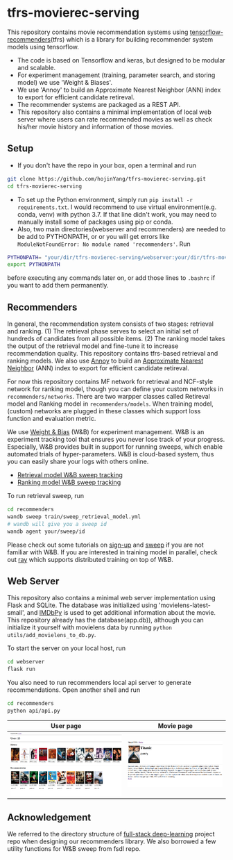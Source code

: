 # tfrs-movierec-serving

This repository contains movie recommendation systems using [tensorflow-recommenders](https://github.com/tensorflow/recommenders)(tfrs) which is a library for building recommender system models using tensorflow. 
- The code is based on Tensorflow and keras, but designed to be modular and scalable.
- For experiment management (training, parameter search, and storing model) we use 'Weight & Biases'.
- We use 'Annoy' to build an Approximate Nearest Neighbor (ANN) index to export for efficient candidate retireval.
- The recommender systems are packaged as a REST API.
- This repository also contains a minimal implementation of local web server where users can rate recommended movies as well as check his/her movie history and information of those movies. 

## Setup

- If you don't have the repo in your box, open a terminal and run
```sh
git clone https://github.com/hojinYang/tfrs-movierec-serving.git
cd tfrs-movierec-serving
```
- To set up the Python environment, simply run ```pip install -r requirements.txt```. I would recommend to use virtual environment(e.g. conda, venv) with python 3.7. If that line didn't work, you may need to manually install some of packages using pip or conda. 
- Also, two main directories(webserver and recommenders) are needed to be add to PYTHONPATH, or or you will get errors like ```ModuleNotFoundError: No module named 'recommenders'```. Run
```sh
PYTHONPATH= "your/dir/tfrs-movierec-serving/webserver:your/dir/tfrs-movierec-serving/recommenders:$PYTHONPATH"
export PYTHONPATH
```
before executing any commands later on, or add those lines to ```.bashrc``` if you want to add them permanently.

## Recommenders

In general, the recommendation system consists of two stages: retrieval and ranking. (1) The retrieval phase serves to select an initial set of hundreds of candidates from all possible items. (2) The ranking model takes the output of the retrieval model and fine-tune it to increase recommendation quality. This repository contains tfrs-based retrieval and ranking models. We also use [Annoy](https://github.com/spotify/annoy) to build an [Approximate Nearest Neighbor](https://towardsdatascience.com/comprehensive-guide-to-approximate-nearest-neighbors-algorithms-8b94f057d6b6) (ANN) index to export for efficient candidate retireval.

For now this repository contains MF network for retrieval and NCF-style network for ranking model, though you can define your custom networks in ```recommenders/networks```. There are two warpper classes called Retireval model and Ranking model in ```recommenders/models```. When training model, (custom) networks are plugged in these classes which support loss function and evaluation metric.   

We use [Weight & Bias](https://www.wandb.com/) (W&B) for experiment management. W&B is an experiment tracking tool that ensures you never lose track of your progress. Especially, W&B provides built in support for running sweeps, which enable automated trials of hyper-parameters. W&B is cloud-based system, thus you can easily share your logs with others online. 

- [Retrieval model W&B sweep tracking](https://wandb.ai/hojinyang/uncategorized/sweeps/dzkcun2a?workspace=user-)
- [Ranking model W&B sweep tracking](https://wandb.ai/hojinyang/uncategorized/sweeps/9otkw5ct?workspace=user-)

To run retrieval sweep, run
```sh
cd recommenders
wandb sweep train/sweep_retrieval_model.yml
# wandb will give you a sweep id
wandb agent your/sweep/id
```
Please check out some tutorials on [sign-up](https://docs.wandb.com/quickstart) and [sweep](https://docs.wandb.com/sweeps) if you are not familiar with W&B. If you are interested in training model in parallel, check out [ray](https://ray.io/) which supports distributed training on top of W&B.

## Web Server
This repository also contains a minimal web server implementation using Flask and SQLite. The database was initialized using 'movielens-latest-small', and [IMDbPy](https://github.com/alberanid/imdbpy) is used to get additional information about the movie. This repository already has the database(app.db)), although you can initialize it yourself with movielens data by running ```python utils/add_movielens_to_db.py```.

To start the server on your local host, run

```sh
cd webserver
flask run
```
You also need to run recommenders local api server to generate recommendations. Open another shell and run

```sh
cd recommenders
python api/api.py
```

| User page                |  Movie page |
|:-------------------------:|:-------------------------:|
|![](./img/user.png)        | ![](./img/movie.png)|

## Acknowledgement
We referred to the directory structure of [full-stack deep-learning](https://github.com/full-stack-deep-learning/fsdl-text-recognizer) project repo when designing our recommenders library. We also borrowed a few utility functions for W&B sweep from fsdl repo.  
